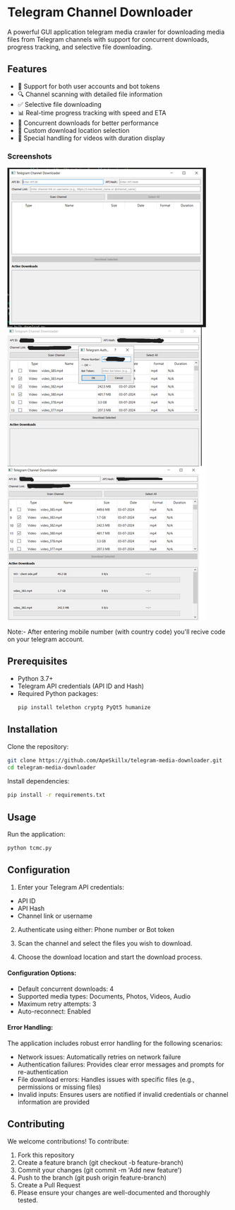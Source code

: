 # Telegram Channel Downloader

A powerful GUI application telegram media crawler for downloading media files from Telegram channels with support for concurrent downloads, progress tracking, and selective file downloading.

## Features

- 📱 Support for both user accounts and bot tokens
- 🔍 Channel scanning with detailed file information
- ✅ Selective file downloading
- 📊 Real-time progress tracking with speed and ETA
- 💨 Concurrent downloads for better performance
- 📁 Custom download location selection
- 🎥 Special handling for videos with duration display

### Screenshots 
![Screenshot - Telegram channel media crawler](./Screenshots/TMD.png)

Note:- After entering mobile number (with country code) you'll recive code on your telegram account.

## Prerequisites

- Python 3.7+
- Telegram API credentials (API ID and Hash)
- Required Python packages:
  ```bash
  pip install telethon cryptg PyQt5 humanize
  ```

## Installation
Clone the repository:

```bash
git clone https://github.com/ApeSkillx/telegram-media-downloader.git
cd telegram-media-downloader
```


Install dependencies:

```bash
pip install -r requirements.txt

```

## Usage
Run the application:

```bash
python tcmc.py
```

## Configuration
1. Enter your Telegram API credentials:
* API ID
* API Hash
* Channel link or username

2. Authenticate using either:
Phone number or Bot token

3. Scan the channel and select the files you wish to download.

4. Choose the download location and start the download process.

#### Configuration Options:
* Default concurrent downloads: 4
* Supported media types: Documents, Photos, Videos, Audio
* Maximum retry attempts: 3
* Auto-reconnect: Enabled

#### Error Handling:
The application includes robust error handling for the following scenarios:
* Network issues: Automatically retries on network failure
* Authentication failures: Provides clear error messages and prompts for re-authentication
* File download errors: Handles issues with specific files (e.g., permissions or missing files)
* Invalid inputs: Ensures users are notified if invalid credentials or channel information are provided

## Contributing
We welcome contributions! To contribute:

1. Fork this repository
2. Create a feature branch (git checkout -b feature-branch)
3. Commit your changes (git commit -m 'Add new feature')
4. Push to the branch (git push origin feature-branch)
5. Create a Pull Request
6. Please ensure your changes are well-documented and thoroughly tested.